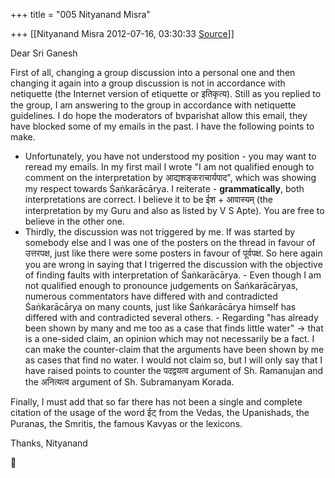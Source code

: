+++
title = "005 Nityanand Misra"

+++
[[Nityanand Misra	2012-07-16, 03:30:33 [Source](https://groups.google.com/g/bvparishat/c/wnKQBvIQFLo)]]



Dear Sri Ganesh  
  
First of all, changing a group discussion into a personal one and then changing it again into a group discussion is not in accordance with netiquette (the Internet version of etiquette or इतिकृत्य). Still as you replied to the group, I am answering to the group in accordance with netiquette guidelines. I do hope the moderators of bvparishat allow this email, they have blocked some of my emails in the past. I have the following points to make.  

-   Unfortunately, you have not understood my position - you may want to
    reread my emails. In my first mail I wrote "I am not qualified
    enough to comment on the interpretation by आद्यशङ्कराचार्यपाद",
    which was showing my respect towards Śaṅkarācārya. I reiterate -
    **grammatically**, both interpretations are correct. I believe it to
    be ईश + आवास्यम् (the interpretation by my Guru and also as listed
    by V S Apte). You are free to believe in the other one.  
-   Thirdly, the discussion was not triggered by me. If was started by
    somebody else and I was one of the posters on the thread in favour
    of उत्तरपक्ष, just like there were some posters in favour of
    पूर्वपक्ष. So here again you are wrong in saying that I trigerred
    the discussion with the objective of finding faults with
    interpretation of Śaṅkarācārya. -   Even though I am not qualified enough to pronounce judgements on
    Śaṅkarācāryas, numerous commentators have differed with and
    contradicted Śaṅkarācārya on many counts, just like Śaṅkarācārya
    himself has differed with and contradicted several others. -   Regarding "has already been shown by many and me too as a case that
    finds little water" -> that is a one-sided claim, an opinion which
    may not necessarily be a fact. I can make the counter-claim that the
    arguments have been shown by me as cases that find no water. I would
    not claim so, but I will only say that I have raised points to
    counter the पदद्वयत्व argument of Sh. Ramanujan and the अनित्यत्व
    argument of Sh. Subramanyam Korada.

Finally, I must add that so far there has not been a single and complete citation of the usage of the word ईट् from the Vedas, the Upanishads, the Puranas, the Smritis, the famous Kavyas or the lexicons.  

Thanks, Nityanand




